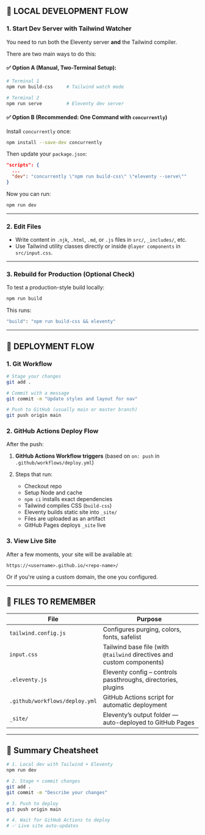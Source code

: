 ## 🚧 LOCAL DEVELOPMENT FLOW

### 1. **Start Dev Server with Tailwind Watcher**

You need to run both the Eleventy server **and** the Tailwind compiler.

There are two main ways to do this:

#### ✅ Option A (Manual, Two-Terminal Setup):

```bash
# Terminal 1
npm run build-css     # Tailwind watch mode

# Terminal 2
npm run serve         # Eleventy dev server
```

#### ✅ Option B (Recommended: One Command with `concurrently`)

Install `concurrently` once:

```bash
npm install --save-dev concurrently
```

Then update your `package.json`:

```json
"scripts": {
  ...
  "dev": "concurrently \"npm run build-css\" \"eleventy --serve\""
}
```

Now you can run:

```bash
npm run dev
```

---

### 2. **Edit Files**

* Write content in `.njk`, `.html`, `.md`, or `.js` files in `src/`, `_includes/`, etc.
* Use Tailwind utility classes directly or inside `@layer components` in `src/input.css`.

---

### 3. **Rebuild for Production (Optional Check)**

To test a production-style build locally:

```bash
npm run build
```

This runs:

```bash
"build": "npm run build-css && eleventy"
```

---

## 🚀 DEPLOYMENT FLOW

### 1. **Git Workflow**

```bash
# Stage your changes
git add .

# Commit with a message
git commit -m "Update styles and layout for nav"

# Push to GitHub (usually main or master branch)
git push origin main
```

### 2. **GitHub Actions Deploy Flow**

After the push:

1. **GitHub Actions Workflow triggers** (based on `on: push` in `.github/workflows/deploy.yml`)
2. Steps that run:

   * Checkout repo
   * Setup Node and cache
   * `npm ci` installs exact dependencies
   * Tailwind compiles CSS (`build-css`)
   * Eleventy builds static site into `_site/`
   * Files are uploaded as an artifact
   * GitHub Pages deploys `_site` live

### 3. **View Live Site**

After a few moments, your site will be available at:

```
https://<username>.github.io/<repo-name>/
```

Or if you're using a custom domain, the one you configured.

---

## 📂 FILES TO REMEMBER

| File                           | Purpose                                                                |
| ------------------------------ | ---------------------------------------------------------------------- |
| `tailwind.config.js`           | Configures purging, colors, fonts, safelist                            |
| `input.css`                    | Tailwind base file (with `@tailwind` directives and custom components) |
| `.eleventy.js`                 | Eleventy config – controls passthroughs, directories, plugins          |
| `.github/workflows/deploy.yml` | GitHub Actions script for automatic deployment                         |
| `_site/`                       | Eleventy’s output folder — auto-deployed to GitHub Pages               |

---

## 🧠 Summary Cheatsheet

```bash
# 1. Local dev with Tailwind + Eleventy
npm run dev

# 2. Stage + commit changes
git add .
git commit -m "Describe your changes"

# 3. Push to deploy
git push origin main

# 4. Wait for GitHub Actions to deploy
# ✅ Live site auto-updates
```
